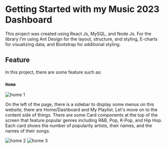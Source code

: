# Getting Started with my Music 2023 Dashboard

This project was created using React Js, MySQL, and Node Js.
For the library I'm using Ant Design for the layout, structure, and styling, E-charts for visualizing data, and Bootstrap for additional styling.

## Feature

In this project, there are some feature such as:

### `Home`

![home 1](https://github.com/JosephRd/music-dashboard/assets/75560390/dff75bfc-7282-4143-b2a0-a1dbd166e166)

On the left of the page, there is a sidebar to display some menus on this website, there are Home/Dashboard and My Playlist.
Let's move on to the content side of things. There are some Card components at the top of the screen that feature popular genres including R&B, Pop, K-Pop, and Hip Hop. Each card shows the number of popularity artists, their names, and the names of their songs.

![home 2](https://github.com/JosephRd/music-dashboard/assets/75560390/7a7622b4-82cd-4b84-b93b-eefb7a51ef96)
![home 3](https://github.com/JosephRd/music-dashboard/assets/75560390/bfbbae1d-5501-4895-ac1d-9214bcfc1001)





